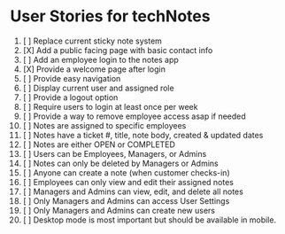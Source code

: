 # User Stories for techNotes

1. [ ] Replace current sticky note system
2. [X] Add a public facing page with basic contact info
3. [ ] Add an employee login to the notes app
4. [X] Provide a welcome page after login
5. [ ] Provide easy navigation
6. [ ] Display current user and assigned role
7. [ ] Provide a logout option
8. [ ] Require users to login at least once per week
9. [ ] Provide a way to remove employee access asap if needed
1. [ ] Notes are assigned to specific employees
1. [ ] Notes have a ticket #, title, note body, created & updated dates
1. [ ] Notes are either OPEN or COMPLETED
1. [ ] Users can be Employees, Managers, or Admins
1. [ ] Notes can only be deleted by Managers or Admins
1. [ ] Anyone can create a note (when customer checks-in)
1. [ ] Employees can only view and edit their assigned notes
1. [ ] Managers and Admins can view, edit, and delete all notes
1. [ ] Only Managers and Admins can access User Settings
1. [ ] Only Managers and Admins can create new users
2. [ ] Desktop mode is most important but should be available in mobile.
